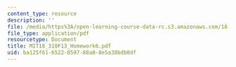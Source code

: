 ```yaml
---
content_type: resource
description: ''
file: /media/https%3A/open-learning-course-data-rc.s3.amazonaws.com/18-310-principles-of-discrete-applied-mathematics-fall-2013/ba125f616522059788a08e5a38bdb8df_MIT18_310F13_Homework6.pdf
file_type: application/pdf
resourcetype: Document
title: MIT18_310F13_Homework6.pdf
uid: ba125f61-6522-0597-88a0-8e5a38bdb8df
---
```

